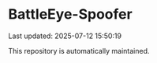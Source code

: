 # BattleEye-Spoofer

Last updated: 2025-07-12 15:50:19

This repository is automatically maintained.
